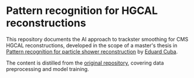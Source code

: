 # Pattern recognition for HGCAL reconstructions

This repository documents the AI approach to trackster smoothing for CMS HGCAL reconstructions, developed in the scope of a master's thesis in [Pattern recognition for particle shower reconstruction](https://www.merlin.uzh.ch/publication/show/23612) by [Eduard Cuba](mailto:eduard.cuba@uzh.ch).

The content is distilled from the [original repository](https://github.com/edcuba/TICLPatternReco), covering data preprocessing and model training.
